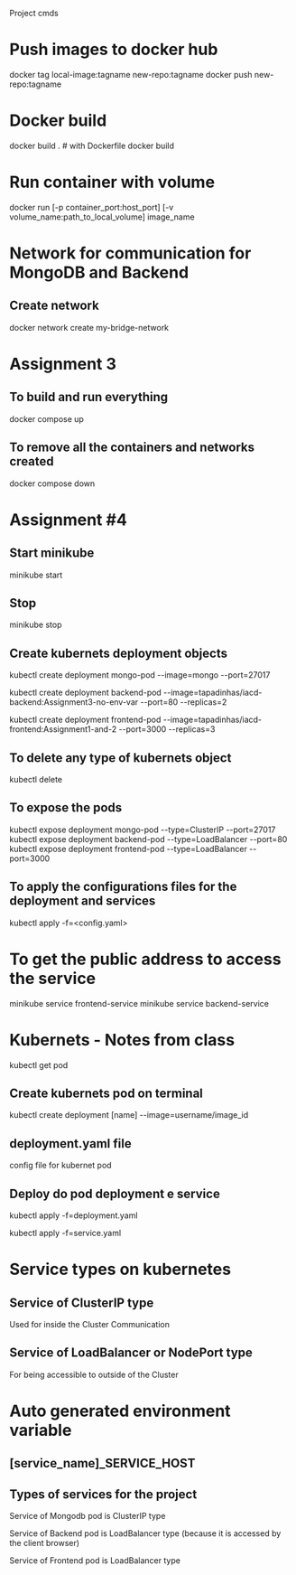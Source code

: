 Project cmds

# Push images to docker hub

docker tag local-image:tagname new-repo:tagname
docker push new-repo:tagname

# Docker build 
docker build . # with Dockerfile
docker build 

# Run container with volume

docker run [-p container_port:host_port] [-v volume_name:path_to_local_volume] image_name


# Network for communication for MongoDB and Backend 
## Create network
docker network create my-bridge-network

# Assignment 3
## To build and run everything
docker compose up

## To remove all the containers and networks created
docker compose down

# Assignment #4

## Start minikube

minikube start

## Stop
minikube stop


## Create kubernets deployment objects

kubectl create deployment mongo-pod --image=mongo --port=27017

kubectl create deployment backend-pod --image=tapadinhas/iacd-backend:Assignment3-no-env-var --port=80 --replicas=2

kubectl create deployment frontend-pod --image=tapadinhas/iacd-frontend:Assignment1-and-2 --port=3000 --replicas=3

## To delete any type of kubernets object

kubectl delete <object-type> <object-name>

## To expose the pods

kubectl expose deployment mongo-pod --type=ClusterIP --port=27017
kubectl expose deployment backend-pod --type=LoadBalancer --port=80
kubectl expose deployment frontend-pod --type=LoadBalancer --port=3000

## To apply the configurations files for the deployment and services

kubectl apply -f=<config.yaml>




# To get the public address to access the service

minikube service frontend-service
minikube service backend-service





# Kubernets - Notes from class

kubectl get pod

## Create kubernets pod on terminal

kubectl create deployment [name] --image=username/image_id

## deployment.yaml file

config file for kubernet pod

## Deploy do pod deployment e service
kubectl apply -f=deployment.yaml

kubectl apply -f=service.yaml


# Service types on kubernetes

## Service of ClusterIP type
Used for inside the Cluster Communication

## Service of LoadBalancer or NodePort type
For being accessible to outside of the Cluster

# Auto generated environment variable
## [service_name]_SERVICE_HOST

## Types of services for the project

Service of Mongodb pod is ClusterIP type

Service of Backend pod is LoadBalancer type (because it is accessed by the client browser)

Service of Frontend pod is LoadBalancer type

